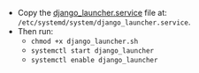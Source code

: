 - Copy the [django_launcher.service](django_launcher.service) file at: `/etc/systemd/system/django_launcher.service`.
- Then run:
    * `chmod +x django_launcher.sh`
    * `systemctl start django_launcher`
    * `systemctl enable django_launcher`
